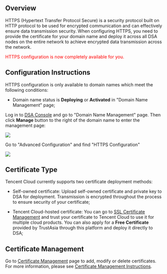 ## Overview

HTTPS (Hypertext Transfer Protocol Secure) is a security protocol built on HTTP protocol to be used for encrypted communication and can effectively ensure data transmission security. When configuring HTTPS, you need to provide the certificate for your domain name and deploy it across all DSA nodes on the entire network to achieve encrypted data transmission across the network.

<font color="red">HTTPS configuration is now completely available for you.</font>

## Configuration Instructions

HTTPS configuration is only available to domain names which meet the following conditions:

- Domain name status is **Deploying** or **Activated** in "Domain Name Management" page;




Log in to [DSA Console](https://console.cloud.tencent.com/dsa) and go to "Domain Name Management" page. Then click **Manage** button to the right of the domain name to enter the management page:



![](https://main.qcloudimg.com/raw/a9bee11d7fe29c5391ae1f04f981c0a0.png)



Go to "Advanced Configuration" and find "HTTPS Configuration"



![](https://main.qcloudimg.com/raw/f9edec95d45ec026fae15161373b3977.png)



## Certificate Type

Tencent Cloud currently supports two certificate deployment methods:

- Self-owned certificate: Upload self-owned certificate and private key to DSA for deployment. Transmission is encrypted throughout the process to ensure security of your certificate;

- Tencent Cloud-hosted certificate: You can go to [SSL Certificate Management](https://console.cloud.tencent.com/ssl) and trust your certificate to Tencent Cloud to use it for multiple cloud products. You can also apply for a **Free Certificate** provided by TrustAsia through this platform and deploy it directly to DSA;





## Certificate Management

Go to [Certificate Management](https://console.cloud.tencent.com/cdn/tools/certificate) page to add, modify or delete certificates. For more information, please see [Certificate Management Instructions](https://cloud.tencent.com/document/product/570/10366).



